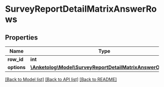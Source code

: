 # SurveyReportDetailMatrixAnswerRows

## Properties
Name | Type | Description | Notes
------------ | ------------- | ------------- | -------------
**row_id** | **int** |  | 
**options** | [**\Anketolog\Model\SurveyReportDetailMatrixAnswerOptions[]**](SurveyReportDetailMatrixAnswerOptions.md) |  | 

[[Back to Model list]](../README.md#documentation-for-models) [[Back to API list]](../README.md#documentation-for-api-endpoints) [[Back to README]](../README.md)


